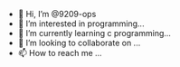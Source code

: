 - 👋 Hi, I’m @9209-ops
- 👀 I’m interested in programming...
- 🌱 I’m currently learning c programming...
- 💞️ I’m looking to collaborate on ...
- 📫 How to reach me ...

<!---
9209-ops/9209-ops is a ✨ special ✨ repository because its `README.md` (this file) appears on your GitHub profile.
You can click the Preview link to take a look at your changes.
--->
